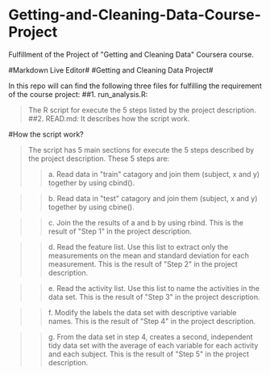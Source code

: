 # Getting-and-Cleaning-Data-Course-Project
Fulfillment of the Project of "Getting and Cleaning Data" Coursera course.

<p><markdown>
#Markdown Live Editor#
#Getting and Cleaning Data Project#

In this repo will can find the following three files for fulfilling the requirement of the course project: 
##1. run_analysis.R:
>The R script for execute the 5 steps listed by the project description.
##2. READ.md:
>It describes how the script work.

#How the script work?
>The script has 5 main sections for execute the 5 steps described by the project description. These 5 steps are:
>>a. Read data in "train" catagory and join them (subject, x and y) together by using cbind().

>>b. Read data in "test" catagory and join them (subject, x and y) together by using cbine().

>>c. Join the the results of a and b by using rbind. This is the result of "Step 1" in the project description. 

>>d. Read the feature list. Use this list to extract only the measurements on the mean and standard deviation for each measurement. This is the result of "Step 2" in the project description.

>>e. Read the activity list. Use this list to name the activities in the data set. This is the result of "Step 3" in the project description.

>>f. Modify the labels the data set with descriptive variable names. This is the result of "Step 4" in the project description.

>>g. From the data set in step 4, creates a second, independent tidy data set with the average of each variable for each activity and each subject. This is the result of "Step 5" in the project description.
</markdown></p>
